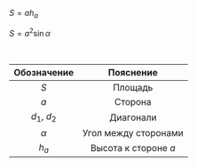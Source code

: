 $S = a h_a$

$S = a^2 \sin{\alpha}$

<Br>

| Обозначение  | Пояснение            |
|:-----------:|:---------------------:|
| $S$          | Площадь              |
| $a$          | Сторона              |
| $d_1$, $d_2$ | Диагонали            |
| $\alpha$     | Угол между сторонами |
| $h_a$        | Высота к стороне $a$ |